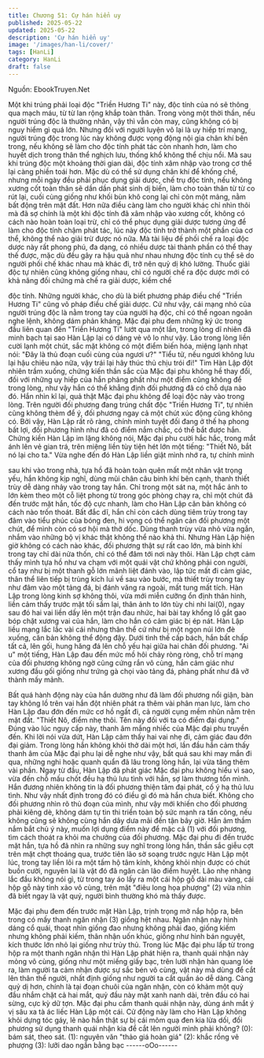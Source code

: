 ```yaml
---
title: Chương 51: Cự hán hiển uy
published: 2025-05-22
updated: 2025-05-22
description: 'Cự hán hiển uy'
image: '/images/han-li/cover/'
tags: [HanLi]
category: HanLi
draft: false
---
```


Nguồn: EbookTruyen.Net

Một khi trúng phải loại độc "Triền Hương Ti" này, độc tính của nó
sẽ thông qua mạch máu, từ từ lan rộng khắp toàn thân.
Trong vòng một thời thần, nếu người trúng độc là thường nhân,
vậy thì vẫn còn may, cũng không có bị nguy hiểm gì quá lớn.
Nhưng đối với người luyện võ lại là uy hiếp trí mạng, người trúng
độc trong lúc này không được vọng động nội gia chân khí bên
trong, nếu không sẽ làm cho độc tính phát tác còn nhanh hơn,
làm cho huyết dịch trong thân thể nghịch lưu, thống khổ không thể
chịu nổi.
Mà sau khi trúng độc một khoảng thời gian dài, độc tính xâm nhập
vào trong cơ thể lại càng phiền toái hơn.
Mặc dù có thể sử dụng chân khí để khống chế, nhưng mỗi ngày
đều phải phục dụng giải dược, chế trụ độc tính, nếu không xương
cốt toàn thân sẽ dần dần phát sinh dị biến, làm cho toàn thân từ
từ co rút lại, cuối cùng giống như khối bùn khô cong lại chỉ còn
một mảng, nằm bất động trên mặt đất.
Hơn nữa điều càng làm cho người khác chỉ nhìn thôi mà đã sợ
chính là một khi độc tính đã xâm nhập vào xương cốt, không có
cách nào hoàn toàn loại trừ, chỉ có thể phục dụng giải dược
tương ứng để làm cho độc tính chậm phát tác, lúc này độc tính
trở thành một phần của cơ thể, không thể nào giải trừ được nó
nữa.
Mà tài liệu đế phối chế ra loại độc dược này rất phong phú, đa
dạng, có nhiều dược tài thành phần có thể thay thế được, mặc dù
đều gây ra hậu quả như nhau nhưng độc tính cụ thể sẽ do người
phối chế khác nhau mà khác đi, trở nên quỷ dị khó lường. Thuốc
giải độc tự nhiên cũng không giống nhau, chỉ có người chế ra độc
dược mới có khả năng đối chứng mà chế ra giải dược, kiềm chế

độc tính. Những người khác, cho dù là biết phương pháp điều
chế "Triền Hương Ti" cũng vô pháp điều chế giải dược.
Cứ như vậy, cái mạng nhỏ của người trúng độc là nằm trong tay
của người hạ độc, chỉ có thể ngoan ngoãn nghe lệnh, không dám
phản kháng.
Mặc đại phu đem những ký ức trong đầu liên quan đến "Triền
Hương Ti" lướt qua một lần, trong lòng dĩ nhiên đã minh bạch tại
sao Hàn Lập lại có dáng vẻ vô lo như vậy.
Lão trong lòng liền cười lạnh một chút, sắc mặt không có một
điểm biến hóa, miệng lạnh nhạt nói:
"Đây là thủ đoạn cuối cùng của ngươi ư?"
"Tiểu tử, nếu ngươi không lưu lại hậu chiêu nào nữa, vậy trái lại
hãy thúc thủ chịu trói đi!"
Tim Hàn Lập đột nhiên trầm xuống, chứng kiến thần sắc của Mặc
đại phu không hề thay đổi, đối với những uy hiếp của hắn phảng
phất như một điểm cũng không để trong lòng, như vậy hắn có thể
khẳng định đối phương đã có chỗ dựa nào đó.
Hắn nhìn kĩ lại, quả thật Mặc đại phu không để loại độc này vào
trong lòng. Trên người đối phương đang trúng chất độc "Triền
Hương Ti", tự nhiên cũng không thèm để ý, đối phương ngay cả
một chút xúc động cũng không có.
Bởi vậy, Hàn Lập rất rõ ràng, chính mình tuyệt đối đang ở thế hạ
phong bất lợi, đối phương hình như đã có điểm nắm chắc, có thể
bắt được hắn.
Chứng kiền Hàn Lập im lặng không nói, Mặc đại phu cười hắc
hắc, trong mắt ánh lên vẻ gian trá, trên miệng liền tùy tiện hét lớn
một tiếng:
"Thiết Nô, bắt nó lại cho ta."
Vừa nghe đến đó Hàn Lập liền giật mình nhớ ra, tự chính mình

sau khi vào trong nhà, tựa hồ đã hoàn toàn quên mất một nhân
vật trọng yếu, hắn không kịp nghĩ, dùng mũi chân câu binh khí
bên cạnh, thanh thiết trùy dễ dàng nhảy vào trong tay hắn.
Chỉ trong một sát na, một hắc ảnh to lớn kèm theo một cỗ liệt
phong từ trong góc phòng chạy ra, chỉ một chút đã đến trước mặt
hắn, tốc độ cực nhanh, làm cho Hàn Lập căn bản không có cách
nào trốn thoát.
Bất đắc dĩ, hắn chỉ còn cách dùng tiêm trùy trong tay đâm vào tiểu
phúc của bóng đen, hi vọng có thể ngăn cản đối phương một
chút, để mình còn có sơ hội mà thở dốc.
Dùng thanh trùy vừa nhỏ vừa ngắn, nhắm vào những bộ vị khác
thật không thể nào khả thi. Nhưng Hàn Lập hiện giờ không có
cách nào khác, đối phương thật sự rất cao lớn, mà binh khí trong
tay chỉ dài nửa thốn, chỉ có thể đâm tới nơi này thôi.
Hàn Lập chợt cảm thấy mình tựa hồ như va chạm với một quái
vật chứ không phải con người, cổ tay như bị một thanh gỗ lớn
mãnh liệt đánh vào, lập tức mất đi cảm giác, thân thể liên tiếp bị
trùng kích lui về sau vào bước, mà thiết trùy trong tay như đâm
vào một tảng đá, bị đánh văng ra ngoài, mất tung mất tích.
Hàn Lập trong lòng kinh sợ không thôi, vừa mới miễn cưỡng ổn
định thân hình, liền cảm thấy trước mặt tối sầm lại, thân ảnh to
lớn tùy chi nhi lai(0), ngay sau đó hai vai liền dấy lên một trận đau
nhức, hai bài tay khổng lồ gắt gao bóp chặt xương vai của hắn,
làm cho hắn có cảm giác bị ép nát.
Hàn Lập liều mạng lắc lắc vài cái nhưng thân thể cứ như bị một
ngọn núi lớn đè xuống, căn bản không thể động đậy.
Dưới tình thế cấp bách, hắn bất chấp tất cả, lên gối, hung hăng
đá lên chỗ yếu hại giữa hai chân đối phương.
"Ai u" một tiếng, Hàn Lập đau đến mức mồ hôi chảy ròng ròng,
chỗ trí mạng của đối phương không ngờ cũng cứng rắn vô cùng,
hắn cảm giác như xương đầu gối giống như trứng gà chọi vào
tảng đá, phảng phất như đã vỡ thành mấy mảnh.

Bất quá hành động này của hắn dường như đã làm đối phương
nổi giận, bàn tay không lồ trên vai hắn đột nhiên phát ra thêm vài
phân man lực, làm cho Hàn Lập đau đớn đến mức cơ hồ ngất đi,
cả người cụng mềm nhũn nằm trên mặt đất.
"Thiết Nô, điểm nhẹ thôi. Tên này đối với ta có điểm đại dụng."
Đúng vào lúc nguy cấp này, thanh âm mắng nhiếc của Mặc đại
phu truyền đến.
Khi lời nói vừa dứt, Hàn Lập cảm thấy hai vai nhẹ đi, cảm giác
đau đớn đại giảm. Trong lòng hắn không khỏi thở dài một hơi, lần
đầu hắn cảm thấy thanh âm của Mặc đại phu lại dễ nghe như vậy,
bất quá sau khi may mắn đi qua, những nghi hoặc quanh quẩn đã
lâu trong lòng hắn, lại vừa tăng thêm vài phần.
Ngay từ đầu, Hàn Lập đã phát giác Mặc đại phu không hiểu vì
sao, vừa đến chỗ mấu chốt đều hạ thủ lưu tình với hắn, sợ làm
thương tổn mình. Hắn đương nhiên không tin là đối phương thiện
tâm đại phát, cố ý hạ thủ lưu tình. Như vậy nhất định trong đó có
điều gì đó mà hắn chưa biết. Không cho đối phương nhìn rõ thủ
đoạn của mình, như vậy mới khiến cho đối phương phải kiêng dè,
không dám tự tin thi triển toàn bộ sức mạnh ra tấn công, nếu
không cũng sẽ không cùng hắn dây dưa mãi đến tận bây giờ.
Hắn âm thầm nắm bắt chủ ý này, muốn lợi dụng điểm này để mặc
cả (1) với đối phương, tìm cách thoát ra khỏi ma chưởng của đối
phương.
Mặc đại phu đi đến trước mặt hắn, tựa hồ đã nhìn ra những suy
nghĩ trong lòng hắn, thần sắc giễu cợt trên mặt chợt thoáng qua,
trước tiên lão sờ soạng trước ngực Hàn Lập một lúc, trong tay
liền lôi ra một tấm hộ tâm kính, không khỏi nhịn được có chút
buồn cười, nguyên lai là vật đó đã ngăn cản lão điểm huyệt.
Lão nhẹ nhàng lắc đầu không nói gì, từ trong tay áo lấy ra một cái
hộp gỗ dài màu vàng, cái hộp gỗ này tinh xảo vô cùng, trên mặt
"điêu long họa phượng" (2) vừa nhìn đã biết ngay là vật quý,
người bình thường khó mà thấy được.

Mặc đại phu đem đến trước mặt Hàn Lập, trịnh trọng mở nắp hộp
ra, bên trong có mấy thanh ngân nhận (3) giống hệt nhau. Ngân
nhận này hình dáng cổ quái, thoạt nhìn giống đao nhưng không
phải đao, giống kiếm nhưng không phải kiếm, thân nhận uốn
khúc, giống như hình bán nguyệt, kích thước lớn nhỏ lại giống
như trủy thủ.
Trong lúc Mặc đại phu lấp từ trong hộp ra một thanh ngân nhận
thì Hàn Lập phát hiện ra, thanh quái nhận này mỏng vô cùng,
giống như một miếng giấy bạc, trên lưỡi nhận hàn quang lóe ra,
làm người ta cảm nhận được sự sắc bén vô cùng, vật này mà
dùng để cắt lên thân thể người, nhất định giống như người ta cắt
quần áo dễ dàng. Càng quỷ dị hơn, chính là tại đoạn chuôi của
ngân nhận, còn có khảm một quỷ đầu nhắm chặt cả hai mắt, quỷ
đầu này mặt xanh nanh dài, trên đầu có hai sừng, cực kỳ dữ tợn.
Mặc đại phu cầm thanh quái nhận này, dùng ánh mắt ý vị sâu xa
tà ác liếc Hàn Lập một cái.
Cử động này làm cho Hàn Lập không khỏi dựng tóc gáy, lẽ nào
hắn thật sự bị cái mõm quạ đen kia lừa dối, đối phương sử dụng
thanh quái nhận kia để cắt lên người mình phải không?
(0): bám sát, theo sát.
(1): nguyên văn "thảo giá hoàn giá"
(2): khắc rồng vẽ phượng
(3): lưỡi dao ngắn bằng bạc
------oOo------

